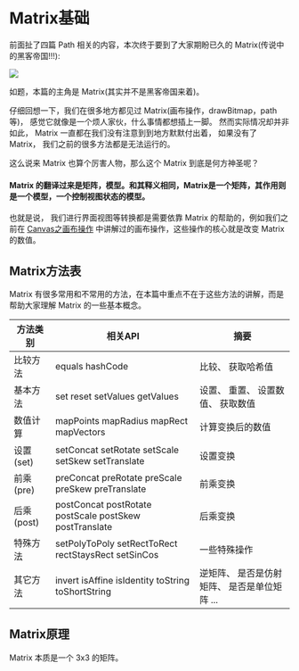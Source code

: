 # Matrix基础

前面扯了四篇 Path 相关的内容，本次终于要到了大家期盼已久的 Matrix(传说中的黑客帝国!!!):

![](http://ww1.sinaimg.cn/large/005Xtdi2jw1f4oyx5i8wbj308c0bj3zz.jpg)

如题，本篇的主角是 Matrix(其实并不是黑客帝国来着)。

仔细回想一下，我们在很多地方都见过 Matrix(画布操作，drawBitmap，path 等)， 感觉它就像是一个烦人家伙，什么事情都想插上一脚。 然而实际情况却并非如此， Matrix 一直都在我们没有注意到到地方默默付出着， 如果没有了 Matrix， 我们之前的很多方法都是无法运行的。 

这么说来 Matrix 也算个厉害人物，那么这个 Matrix 到底是何方神圣呢？

>
#### Matrix 的翻译过来是矩阵，模型。和其释义相同，Matrix是一个矩阵，其作用则是一个模型，一个控制视图状态的模型。

也就是说， 我们进行界面视图等转换都是需要依靠 Matrix 的帮助的，例如我们之前在 [Canvas之画布操作](https://github.com/GcsSloop/AndroidNote/blob/master/CustomView/Advance/%5B3%5DCanvas_Convert.md) 中讲解过的画布操作，这些操作的核心就是改变 Matrix 的数值。

## Matrix方法表

Matrix 有很多常用和不常用的方法，在本篇中重点不在于这些方法的讲解，而是帮助大家理解 Matrix 的一些基本概念。

方法类别   | 相关API                                                 | 摘要
-----------|---------------------------------------------------------|------------------------
比较方法   | equals hashCode                                         | 比较、 获取哈希值
基本方法   | set reset setValues getValues                           | 设置、 重置、 设置数值、 获取数值                    
数值计算   | mapPoints mapRadius mapRect mapVectors                  | 计算变换后的数值
设置(set)  | setConcat setRotate setScale setSkew setTranslate       | 设置变换
前乘(pre)  | preConcat preRotate preScale preSkew preTranslate       | 前乘变换
后乘(post) | postConcat postRotate postScale postSkew postTranslate  | 后乘变换
特殊方法   | setPolyToPoly setRectToRect rectStaysRect setSinCos  | 一些特殊操作
其它方法   | invert isAffine isIdentity  toString toShortString | 逆矩阵、 是否是仿射矩阵、 是否是单位矩阵 ...

## Matrix原理


Matrix 本质是一个 3x3 的矩阵。














